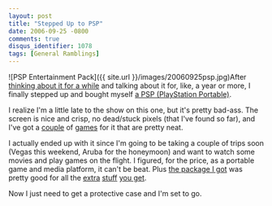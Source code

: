 ```yaml
---
layout: post
title: "Stepped Up to PSP"
date: 2006-09-25 -0800
comments: true
disqus_identifier: 1078
tags: [General Ramblings]
---
```

![PSP Entertainment
Pack]({{ site.url }}/images/20060925psp.jpg)After
[thinking about it for a
while](/archive/2006/09/21/maybe-time-for-psp.aspx) and talking about it
for, like, a year or more, I finally stepped up and bought myself [a PSP
(PlayStation
Portable)](http://www.amazon.com/exec/obidos/ASIN/B000HTUY4Q/mhsvortex).

 I realize I'm a little late to the show on this one, but it's pretty
bad-ass. The screen is nice and crisp, no dead/stuck pixels (that I've
found so far), and I've got a
[couple](http://www.amazon.com/exec/obidos/ASIN/B0007VDF22/mhsvortex) of
[games](http://www.amazon.com/exec/obidos/ASIN/B000057URK/mhsvortex) for
it that are pretty neat.

 I actually ended up with it since I'm going to be taking a couple of
trips soon (Vegas this weekend, Aruba for the honeymoon) and want to
watch some movies and play games on the flight. I figured, for the
price, as a portable game and media platform, it can't be beat. Plus
[the package I
got](http://www.amazon.com/exec/obidos/ASIN/B000HTUY4Q/mhsvortex) was
pretty good for all the
[extra](http://www.amazon.com/exec/obidos/ASIN/B00076SC4S/mhsvortex)
[stuff](http://www.amazon.com/exec/obidos/ASIN/B000ALM4BW/mhsvortex)
[you get](http://www.amazon.com/exec/obidos/ASIN/B000057URK/mhsvortex).

 Now I just need to get a protective case and I'm set to go.
